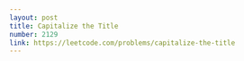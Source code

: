 ```yaml
---
layout: post
title: Capitalize the Title
number: 2129
link: https://leetcode.com/problems/capitalize-the-title
---
```

